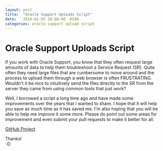 ```yaml
---
layout: post
title:  "Oracle Support Uploads Script"
date:   2018-01-05 10:08:00 -0500
categories: oracle support upload script
---
```


# Oracle Support Uploads Script
If you work with Oracle Support, you know that they often request large amounts of data
to help them troubleshoot a Service Request (SR). Quite often they need large files that are 
cumbersome to move around and the process to upload them through a web browser is often
FRUSTRATING. Wouldn't it be nice to intuitively send the files directly to the SR from
the server they came from using common tools that just work? 

Well, I borrowed a script a long time ago and have made some improvements
over the years that I wanted to share. I hope that it will help you save as much time as it has saved
me. I'm also hoping that you will be able to help me improve it some more. Please do point out some
areas for improvement and even submit your pull requests to make it better for all. 

[GitHub Project](https://github.com/jdthiele/oracle_support_upload)

Thanks!  
-D
